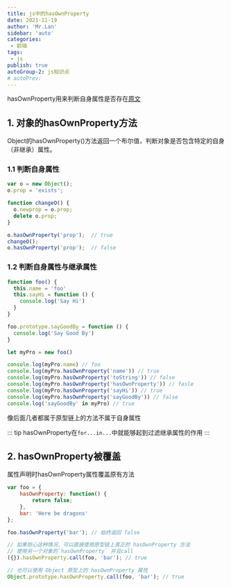 ```yaml
---
title: js中的hasOwnProperty
date: 2021-11-19
author: 'Mr.Lan'
sidebar: 'auto'
categories: 
 - 前端
tags: 
 - js
publish: true
autoGroup-2: js知识点
# autoPrev:
---
```


hasOwnProperty用来判断自身属性是否存在[原文](https://www.cnblogs.com/weiqinl/p/8683207.html)
<!-- more -->

## **1. 对象的hasOwnProperty方法**

Object的hasOwnProperty()方法返回一个布尔值，判断对象是否包含特定的自身（非继承）属性。

### 1.1 判断自身属性

``` js
var o = new Object();
o.prop = 'exists';

function changeO() {
  o.newprop = o.prop;
  delete o.prop;
}

o.hasOwnProperty('prop');  // true
changeO();
o.hasOwnProperty('prop');  // false
```

### 1.2 判断自身属性与继承属性

``` js
function foo() {
  this.name = 'foo'
  this.sayHi = function () {
    console.log('Say Hi')
  }
}

foo.prototype.sayGoodBy = function () {
  console.log('Say Good By')
}

let myPro = new foo()

console.log(myPro.name) // foo
console.log(myPro.hasOwnProperty('name')) // true
console.log(myPro.hasOwnProperty('toString')) // false
console.log(myPro.hasOwnProperty('hasOwnProperty')) // fasle
console.log(myPro.hasOwnProperty('sayHi')) // true
console.log(myPro.hasOwnProperty('sayGoodBy')) // false
console.log('sayGoodBy' in myPro) // true
```

像后面几者都属于原型链上的方法不属于自身属性

::: tip
hasOwnProperty在`for...in...`中就能够起到过滤继承属性的作用
:::
## 2. hasOwnProperty被覆盖
属性声明时hasOwnProperty属性覆盖原有方法

``` js
var foo = {
    hasOwnProperty: function() {
        return false;
    },
    bar: 'Here be dragons'
};

foo.hasOwnProperty('bar'); // 始终返回 false

// 如果担心这种情况，可以直接使用原型链上真正的 hasOwnProperty 方法
// 使用另一个对象的`hasOwnProperty` 并且call
({}).hasOwnProperty.call(foo, 'bar'); // true

// 也可以使用 Object 原型上的 hasOwnProperty 属性
Object.prototype.hasOwnProperty.call(foo, 'bar'); // true
```